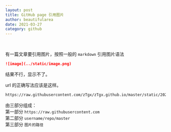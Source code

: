 ```yaml
---
layout: post
title: GitHub page 引用图片
author: beautifularea
date: 2021-03-27
category: github
---
```


<br>

有一篇文章要引用图片，按照一般的 `markdown` 引用图片语法

```markdown
![image](../static/image.png)
```

结果不行，显示不了。  

url 的正确写法应该是这样。  
```markdown
https://raw.githubusercontent.com/zTgx/zTgx.github.io/master/static/2021.03/unordered_map_bucket.webp
```

由三部分组成：  
第一部分 `https://raw.githubusercontent.com`  
第二部分 `username/repo/master`  
第三部分 `图片的路径`  